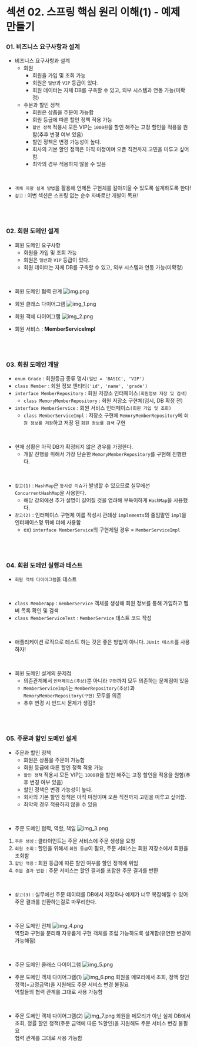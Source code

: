 # 섹션 02. 스프링 핵심 원리 이해(1) - 예제 만들기
### 01. 비즈니스 요구사항과 설계
- 비즈니스 요구사항과 설계
  - 회원
    - 회원을 가입 및 조회 가능
    - 회원은 `일반`과 `VIP` 등급이 있다.
    - 회원 데이터는 자체 DB를 구축할 수 있고, 외부 시스템과 연동 가능(미확정)
  - 주문과 할인 정책
    - 회원은 상품을 주문이 가능함
    - 회원 등급에 따른 할인 정책 적용 가능
    - `할인 정책` 적용시 모든 VIP는 `1000원`을 할인 해주는 고정 할인을 적용을 원함(추후 변경 여부 있음)
    - 할인 정책은 변경 가능성이 높다.
    - 회사의 기본 할인 정책은 아직 미정이며 오픈 직전까지 고민을 미루고 싶어함.
    - 최악의 경우 적용하지 않을 수 있음  
<br/>

- `객체 지향 설계 방법`을 활용해 언제든 구현체를 갈아끼울 수 있도록 설계하도록 한다!
- `참고` : 이번 섹션은 스프링 없는 순수 자바로만 개발이 목표!  
<br/><br/><br/>

### 02. 회원 도메인 설계
- 회원 도메인 요구사항
  - 회원을 가입 및 조회 가능
  - 회원은 `일반`과 `VIP` 등급이 있다.
  - 회원 데이터는 자체 DB를 구축할 수 있고, 외부 시스템과 연동 가능(미확정)  
<br/>

- 회원 도메인 협력 관계
![img.png](img/img.png)


- 회원 클래스 다이어그램
![img_1.png](img/img_1.png)


- 회원 객체 다이어그램
![img_2.png](img/img_2.png)


- 회원 서비스 : __MemberServiceImpl__  
<br/><br/><br/>

### 03. 회원 도메인 개발
- `enum Grade` : 회원등급 종류 명시`(일반 = 'BASIC', 'VIP')`
- `class Member` : 회원 정보 엔티티`('id', 'name', 'grade')`
- `interface MemberRepository` : 회원 저장소 인터페이스`(회원정보 저장 및 검색)`
  - `class MemoryMemberRepository` : 회원 저장소 구현체(임시, DB 확정 전)
- `interface MemberService` : 회원 서비스 인터페이스`(회원 가입 및 조회)`
  - `class MemberServiceImpl` : 저장소 구현체 `MemoryMemberRepository`에 `회원 정보를 저장`하고 저장 된 `회원 정보를 검색` 구현  
<br/>

- 현재 상황은 아직 DB가 확정되지 않은 경우를 가정한다. 
  - 개발 진행을 위해서 가장 단순한 `MemoryMemberRepository`를 구현해 진행한다.  
<br/>

- `참고(1)` : `HashMap`은 `동시성 이슈`가 발생할 수 있으므로 실무에선 `ConcurrentHashMap`을 사용한다.
  - 해당 강의에선 추가 설명이 길어질 것을 염려해 부득이하게 `HashMap`을 사용했다.
- `참고(2)` : 인터페이스 구현체 이름 작성시 관례상 `implements`의 줄임말인 `impl`을 인터페이스명 뒤에 더해 사용함
  - ex) `interface MemberService`의 구현체일 경우 = `MemberServiceImpl`  
<br/><br/><br/>

### 04. 회원 도메인 실행과 테스트
- `회원 객체 다이어그램`을 테스트  
<br/>

- `class MemberApp` : `memberService` 객체를 생성해 회원 정보를 통해 가입하고 멤버 목록 확인 및 검색
- `class MemberServiceTest` : `MemberService` 테스트 코드 작성  
<br/>

- 애플리케이션 로직으로 테스트 하는 것은 좋은 방법이 아니다. `JUnit 테스트`를 사용하자!  
<br/>

- 회원 도메인 설계의 문제점
  - 의존관계에서 `인터페이스(추상)`뿐 아니라 `구현`까지 모두 의존하는 문제점이 있음
  - `MemberServiceImpl`는 `MemberRepository(추상)`과 `MemoryMemberRepository(구현)` 모두를 의존
  - 추후 변경 시 반드시 문제가 생김!!  
<br/><br/><br/>

### 05. 주문과 할인 도메인 설계
- 주문과 할인 정책
  - 회원은 상품을 주문이 가능함
  - 회원 등급에 따른 할인 정책 적용 가능
  - `할인 정책` 적용시 모든 VIP는 `1000원`을 할인 해주는 고정 할인을 적용을 원함(추후 변경 여부 있음)
  - 할인 정책은 변경 가능성이 높다.
  - 회사의 기본 할인 정책은 아직 미정이며 오픈 직전까지 고민을 미루고 싶어함.
  - 최악의 경우 적용하지 않을 수 있음  
<br/>

- 주문 도메인 협력, 역할, 책임
![img_3.png](img/img_3.png)
1. `주문 생성` : 클라이언트는 주문 서비스에 주문 생성을 요청
2. `회원 조회` : 할인을 위해서 `회원 등급`이 필요, 주문 서비스는 회원 저장소에서 회원을 조회함
3. `할인 적용` : 회원 등급에 따른 할인 여부를 할인 정책에 위임
4. `주문 결과 반환` : 주문 서비스는 할인 결과를 포함한 주문 결과를 반환  
<br/>

- `참고(3)` : 실무에선 주문 데이터를 DB에서 저장하나 예제가 너무 복잡해질 수 있어 주문 결과를 반환하는걸로 마무리한다.  
<br/>

- 주문 도메인 전체
![img_4.png](img/img_4.png)  
역할과 구현을 분리해 자유롭게 구현 객체를 조립 가능하도록 설계함(유연한 변경이 가능해짐)  
<br/>

- 주문 도메인 클래스 다이어그램
![img_5.png](img/img_5.png)


- 주문 도메인 객체 다이어그램(1)
![img_6.png](img/img_6.png)
회원을 메모리에서 조회, 정액 할인 정책(=고정금액)을 지원해도 주문 서비스 변경 불필요  
역할들의 협력 관계를 그대로 사용 가능함  
<br/>

  
- 주문 도메인 객체 다이어그램(2)
![img_7.png](img/img_7.png)
회원을 메모리가 아닌 실체 DB에서 조회, 정률 할인 정책(주문 금액에 따른 %할인)을 지원해도 주문 서비스 변경 불필요  
협력 관계를 그대로 사용 가능함